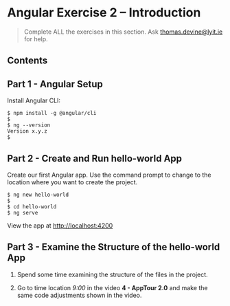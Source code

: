 # Angular Exercise 2 – Introduction

> Complete ALL the exercises in this section. Ask thomas.devine@lyit.ie for help.

## Contents


## Part 1 - Angular Setup

Install Angular CLI:

```
$ npm install -g @angular/cli
$
$ ng --version
Version x.y.z
$
```


## Part 2 - Create and Run hello-world App

Create our first Angular app.  Use the command prompt to change to the location where you want to create the project.

```
$ ng new hello-world
$
$ cd hello-world
$ ng serve

```

View the app at [http://localhost:4200](http://localhost:4200)


## Part 3 - Examine the Structure of the hello-world App

1.  Spend some time examining the structure of the files in the project.

1.  Go to time location *9:00* in the video **4 - AppTour 2.0** and make the same code adjustments shown in the video.



